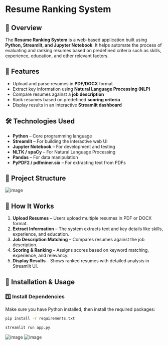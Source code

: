 # Resume Ranking System  

## 📌 Overview  
The **Resume Ranking System** is a web-based application built using **Python, Streamlit, and Jupyter Notebook**. It helps automate the process of evaluating and ranking resumes based on predefined criteria such as skills, experience, education, and other relevant factors.  

## 🚀 Features  
- Upload and parse resumes in **PDF/DOCX** format  
- Extract key information using **Natural Language Processing (NLP)**  
- Compare resumes against a **job description**  
- Rank resumes based on predefined **scoring criteria**  
- Display results in an interactive **Streamlit dashboard**  

## 🛠️ Technologies Used  
- **Python** – Core programming language  
- **Streamlit** – For building the interactive web UI  
- **Jupyter Notebook** – For development and testing  
- **NLTK / spaCy** – For Natural Language Processing  
- **Pandas** – For data manipulation  
- **PyPDF2 / pdfminer.six** – For extracting text from PDFs  

## 📂 Project Structure  
![image](https://github.com/user-attachments/assets/abd2f84d-7cd3-4cf8-9749-34cc64af402e)

## 🎯 How It Works  
1. **Upload Resumes** – Users upload multiple resumes in PDF or DOCX format.  
2. **Extract Information** – The system extracts text and key details like skills, experience, and education.  
3. **Job Description Matching** – Compares resumes against the job description.  
4. **Scoring & Ranking** – Assigns scores based on keyword matching, experience, and relevancy.  
5. **Display Results** – Shows ranked resumes with detailed analysis in Streamlit UI.  

## 🔧 Installation & Usage  
### 1️⃣ Install Dependencies  
Make sure you have Python installed, then install the required packages:  
```bash
pip install -r requirements.txt

streamlit run app.py
```

![image](https://github.com/user-attachments/assets/93c07cd7-e298-4f32-a9c5-b0fab058fcfa)
![image](https://github.com/user-attachments/assets/c57988ae-3b1f-4f77-be89-27ed87209b8d)


